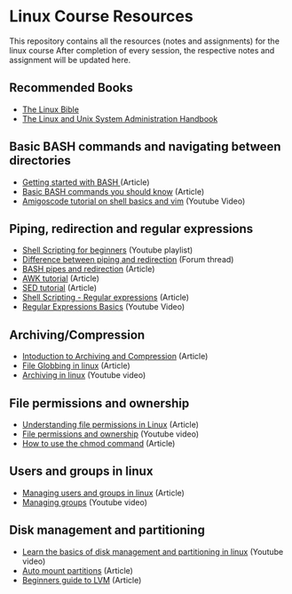# Linux Course Resources
This repository contains all the resources (notes and assignments) for the linux course
After completion of every session, the respective notes and assignment will be updated here.

## Recommended Books
- [The Linux Bible](https://github.com/sabuhish/E-Books-1/blob/master/Linux/Linux%20Bible%2C%209th%20Edition.pdf)
- [The Linux and Unix System Administration Handbook](https://github.com/ivito/cookbook/blob/master/Linux/UNIX%20and%20Linux%20System%20Administration%20Handbook%2C%204th%20Edition.pdf)

## Basic BASH commands and navigating between directories
- [Getting started with BASH ](https://medium.com/introduction-into-bash/bash-scripts-part-1-getting-started-2a6cec26852) (Article)
- [Basic BASH commands you should know](https://www.freecodecamp.org/news/basic-linux-commands-bash-tips-you-should-know/) (Article)
- [Amigoscode tutorial on shell basics and vim](https://www.youtube.com/watch?v=TPRSJbtfK4M&t=6276s) (Youtube Video)

## Piping, redirection and regular expressions
- [Shell Scripting for beginners](https://www.youtube.com/watch?v=cQepf9fY6cE&list=PLS1QulWo1RIYmaxcEqw5JhK3b-6rgdWO_) (Youtube playlist)
- [Difference between piping and redirection](https://stackoverflow.com/questions/9553628/piping-and-redirection) (Forum thread)
- [BASH pipes and redirection](https://medium.com/linuxstories/bash-pipes-and-redirections-4c267c13643b) (Article)
- [AWK tutorial](https://www.tutorialspoint.com/awk/index.htm) (Article)
- [SED tutorial](https://www.tutorialspoint.com/sed/sed_overview.htm) (Article)
- [Shell Scripting - Regular expressions](https://medium.com/introduction-into-bash/bash-scripts-regular-expressions-7d1a0473a902) (Article)
- [Regular Expressions Basics](https://www.youtube.com/watch?v=KJG1dETacLI) (Youtube Video)

## Archiving/Compression
- [Intoduction to Archiving and Compression](https://dane-bulat.medium.com/archiving-and-compression-on-linux-an-introduction-3dc2490e1bb7) (Article)
- [File Globbing in linux](https://www.geeksforgeeks.org/file-globbing-linux/) (Article)
- [Archiving in linux](https://www.youtube.com/watch?v=KucqplDh7LI) (Youtube video)

## File permissions and ownership
- [Understanding file permissions in Linux](https://linuxize.com/post/understanding-linux-file-permissions/) (Article)
- [File permissions and ownership](https://www.youtube.com/watch?v=k1yzI7c6Fzk&t=440s) (Youtube video)
- [How to use the chmod command](https://www.howtogeek.com/437958/how-to-use-the-chmod-command-on-linux/) (Article)

## Users and groups in linux
- [Managing users and groups in linux](https://www.redhat.com/sysadmin/linux-user-group-management) (Article)
- [Managing groups](https://www.youtube.com/watch?v=GnlgAD8-GhE) (Youtube video)

## Disk management and partitioning
- [Learn the basics of disk management and partitioning in linux](https://www.youtube.com/watch?v=LPYfoFSXB9A) (Youtube video)
- [Auto mount partitions](https://medium.com/@manujarvinen/auto-mounting-partitions-and-fstab-7722abf8e0e) (Article)
- [Beginners guide to LVM](https://linuxhandbook.com/lvm-guide/) (Article)
